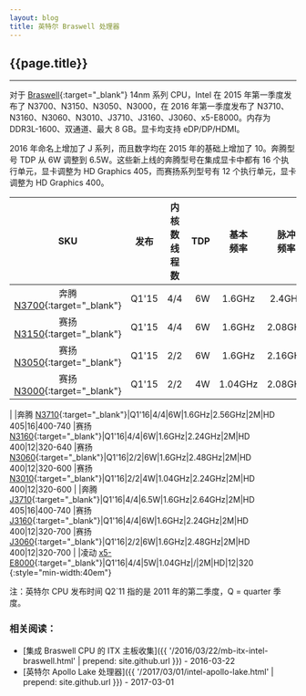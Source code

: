 ```yaml
---
layout: blog
title: 英特尔 Braswell 处理器
---
```


## {{page.title}}

-----------------------

对于 [Braswell]{:target="_blank"} 14nm 系列 CPU，Intel 在 2015 年第一季度发布了 N3700、N3150、N3050、N3000，在 2016 年第一季度发布了 N3710、N3160、N3060、N3010、J3710、J3160、J3060、x5-E8000。内存为 DDR3L-1600、双通道、最大 8 GB。显卡均支持 eDP/DP/HDMI。

2016 年命名上增加了 J 系列，而且数字均在 2015 年的基础上增加了 10。奔腾型号 TDP 从 6W 调整到 6.5W。这些新上线的奔腾型号在集成显卡中都有 16 个执行单元，显卡调整为 HD Graphics 405，而赛扬系列型号有 12 个执行单元，显卡调整为 HD Graphics 400。

|SKU|发布|内核数<br>线程数|TDP|基本<br>频率|脉冲<br>频率|二级<br>缓存|显卡型号|执行<br>单元|显卡频率<br>MHz
|:---:|:---:|:---:|---:|:---:|:---:|:---:|:---:|:---:|:---
|奔腾 [N3700]{:target="_blank"}|Q1'15|4/4|6W|1.6GHz|2.4GHz|2M|HD|16|400-740
|赛扬 [N3150]{:target="_blank"}|Q1'15|4/4|6W|1.6GHz|2.08GHz|2M|HD|12|320-640
|赛扬 [N3050]{:target="_blank"}|Q1'15|2/2|6W|1.6GHz|2.16GHz|2M|HD|12|320-600
|赛扬 [N3000]{:target="_blank"}|Q1'15|2/2|4W|1.04GHz|2.08GHz|2M|HD|12|320-600
|
|奔腾 [N3710]{:target="_blank"}|Q1'16|4/4|6W|1.6GHz|2.56GHz|2M|HD 405|16|400-740
|赛扬 [N3160]{:target="_blank"}|Q1'16|4/4|6W|1.6GHz|2.24GHz|2M|HD 400|12|320-640
|赛扬 [N3060]{:target="_blank"}|Q1'16|2/2|6W|1.6GHz|2.48GHz|2M|HD 400|12|320-600
|赛扬 [N3010]{:target="_blank"}|Q1'16|2/2|4W|1.04GHz|2.24GHz|2M|HD 400|12|320-600
|
|奔腾 [J3710]{:target="_blank"}|Q1'16|4/4|6.5W|1.6GHz|2.64GHz|2M|HD 405|16|400-740
|赛扬 [J3160]{:target="_blank"}|Q1'16|4/4|6W|1.6GHz|2.24GHz|2M|HD 400|12|320-700
|赛扬 [J3060]{:target="_blank"}|Q1'16|2/2|6W|1.6GHz|2.48GHz|2M|HD 400|12|320-700
|
|凌动 [x5-E8000]{:target="_blank"}|Q1'16|4/4|5W|1.04GHz|/|2M|HD|12|320
{:style="min-width:40em"}

注：英特尔 CPU 发布时间 Q2`11 指的是 2011 年的第二季度，Q = quarter 季度。

### 相关阅读：

- [集成 Braswell CPU 的 ITX 主板收集]({{ '/2016/03/22/mb-itx-intel-braswell.html' | prepend: site.github.url }}) - 2016-03-22
- [英特尔 Apollo Lake 处理器]({{ '/2017/03/01/intel-apollo-lake.html' | prepend: site.github.url }}) - 2017-03-01


[Braswell]: http://ark.intel.com/products/codename/66094/Braswell#@All "去官网查看"

[N3700]: http://ark.intel.com/products/87261/Intel-Pentium-Processor-N3700-2M-Cache-up-to-2_40-GHz "去官网查看"
[N3150]: http://ark.intel.com/products/87258/Intel-Celeron-Processor-N3150-2M-Cache-up-to-2_08-GHz "去官网查看"
[N3050]: http://ark.intel.com/products/87257/Intel-Celeron-Processor-N3050-2M-Cache-up-to-2_16-GHz "去官网查看"
[N3000]: http://ark.intel.com/products/87259/Intel-Celeron-Processor-N3000-2M-Cache-up-to-2_08-GHz "去官网查看"

[N3710]: http://ark.intel.com/products/91830/Intel-Pentium-Processor-N3710-2M-Cache-up-to-2_56-GHz "去官网查看"
[N3160]: http://ark.intel.com/products/91831/Intel-Celeron-Processor-N3160-2M-Cache-up-to-2_24-GHz "去官网查看"
[N3060]: http://ark.intel.com/products/91832/Intel-Celeron-Processor-N3060-2M-Cache-up-to-2_48-GHz "去官网查看"
[N3010]: http://ark.intel.com/products/91710/Intel-Celeron-Processor-N3010-2M-Cache-up-to-2_24-GHz "去官网查看"

[J3710]: http://ark.intel.com/products/91532/Intel-Pentium-Processor-J3710-2M-Cache-up-to-2_64-GHz "去官网查看"
[J3160]: http://ark.intel.com/products/91533/Intel-Celeron-Processor-J3160-2M-Cache-up-to-2_24-GHz "去官网查看"
[J3060]: http://ark.intel.com/products/91534/Intel-Celeron-Processor-J3060-2M-Cache-up-to-2_48-GHz "去官网查看"

[x5-E8000]: http://ark.intel.com/products/92124/Intel-Atom-Processor-x5-E8000-2M-Cache-up-to-2_00-GHz "去官网查看"
